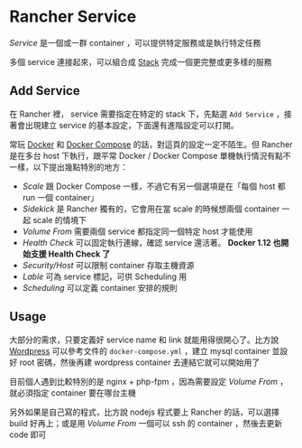 Rancher Service
===============

*Service* 是一個或一群 container ，可以提供特定服務或是執行特定任務

多個 service 連接起來，可以組合成 [Stack](stack.md) 完成一個更完整或更多樣的服務

## Add Service

在 Rancher 裡， service 需要指定在特定的 stack 下，先點選 `Add Service` ，接著會出現建立 service 的基本設定，下面還有進階設定可以打開。

常玩 [Docker][] 和 [Docker Compose][] 的話，對這頁的設定一定不陌生。但 Rancher 是在多台 host 下執行，跟平常 Docker / Docker Compose 單機執行情況有點不一樣，以下提出幾點特別的地方：

- *Scale* 跟 Docker Compose 一樣，不過它有另一個選項是在「每個 host 都 run 一個 container」
- *Sidekick* 是 Rancher 獨有的，它會用在當 scale 的時候想兩個 container 一起 scale 的情境下
- *Volume From* 需要兩個 service 都指定同一個特定 host 才能使用
- *Health Check* 可以固定執行連線，確認 service 還活著。 **Docker 1.12 也開始支援 Health Check 了**
- *Security/Host* 可以限制 container 存取主機資源
- *Lable* 可為 service 標記，可供 Scheduling 用
- *Scheduling* 可以定義 container 安排的規則

## Usage

大部分的需求，只要定義好 service name 和 link 就能用得很開心了。比方說 [Wordpress](https://hub.docker.com/_/wordpress/) 可以參考文件的 `docker-compose.yml` ，建立 mysql container 並設好 root 密碼，然後再建 wordpress container 去連結它就可以開始用了

目前個人遇到比較特別的是 nginx + php-fpm ，因為需要設定 *Volume From* ，就必須指定 container 要在哪台主機

另外如果是自己寫的程式，比方說 nodejs 程式要上 Rancher 的話，可以選擇 build 好再上；或是用 *Volume From* 一個可以 ssh 的 container ，然後去更新 code 即可

[Docker]: https://www.docker.com/
[Docker Compose]: https://docs.docker.com/compose/
